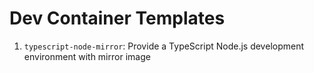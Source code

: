 # Dev Container Templates

1. `typescript-node-mirror`: Provide a TypeScript Node.js development environment with mirror image
